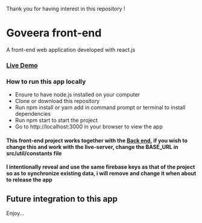 Thank you for having interest in this repository !

# Goveera front-end

A front-end web application developed with react.js

### [Live Demo](https://goveera-client.pages.dev "Goveera")

### How to run this app locally

- Ensure to have node.js installed on your computer
- Clone or download this repository
- Run npm install or yarn add in command prompt or terminal to install dependencies 
- Run npm start to start the project
- Go to http://localhost:3000 in your browser to view the app

#### This front-end project works together with the [Back end](https://github.com/oloyedewaris/goveera-server "Back-end"), if you wish to change this and work with the live-server, change the BASE_URL in src/util/constants file

#### I intentionally reveal and use the same firebase keys as that of the project so as to synchronize existing data, i will remove and change it when about to release the app

## Future integration to this app


Enjoy...